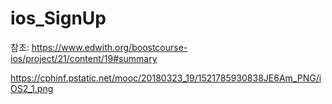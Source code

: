 # ios_SignUp

참조: https://www.edwith.org/boostcourse-ios/project/21/content/19#summary

https://cphinf.pstatic.net/mooc/20180323_19/1521785930838JE6Am_PNG/iOS2_1.png
